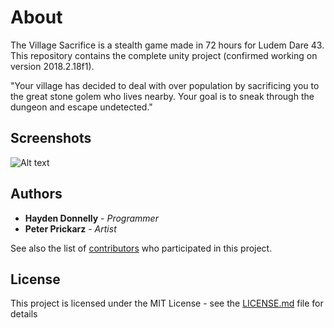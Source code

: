 # About

The Village Sacrifice is a stealth game made in 72 hours for Ludem Dare 43. This repository contains the complete unity project (confirmed working on version 2018.2.18f1).

"Your village has decided to deal with over population by sacrificing you to the great stone golem who lives nearby. Your goal is to sneak through the dungeon and escape undetected."

## Screenshots
![Alt text](https://github.com/Bizbud/Image-Repo/VS1_c.png)


## Authors

* **Hayden Donnelly** - *Programmer*
* **Peter Prickarz** - *Artist*

See also the list of [contributors](https://github.com/Bizbud/The-Village-Sacrifice/graphs/contributors) who participated in this project.

## License

This project is licensed under the MIT License - see the [LICENSE.md](LICENSE.md) file for details
